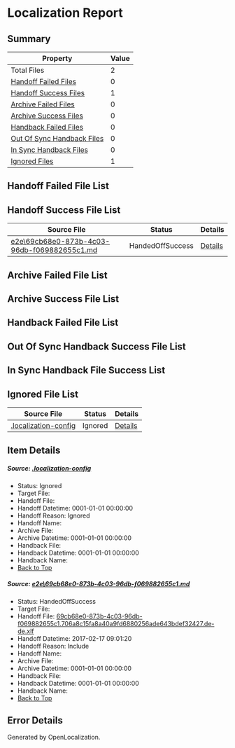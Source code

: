 # <a name='report-top'></a> Localization Report

## Summary
 Property | Value 
 -------- | ----- 
 Total Files | 2
[ Handoff Failed Files ](#handoff-failed-list)| 0
[ Handoff Success Files ](#handoff-success-list)| 1
[ Archive Failed Files ](#archive-failed-list)| 0
[ Archive Success Files ](#archive-success-list)| 0
[ Handback Failed Files ](#handback-failed-list)| 0
[ Out Of Sync Handback Files ](#outofsync-handback-success-list)| 0
[ In Sync Handback Files ](#insync-handback-success-list)| 0
[ Ignored Files ](#ignored-list)| 1

## <a name='handoff-failed-list'></a> Handoff Failed File List

## <a name='handoff-success-list'></a> Handoff Success File List
 Source File | Status | Details 
 ----------- | ------ | ------- 
 [e2e\69cb68e0-873b-4c03-96db-f069882655c1.md](https://github.com/OpenLocalizationTestOrg/ol-test0/blob/c73757cf18c1d4787d744c761b6263a3b43a1ad0/e2e/69cb68e0-873b-4c03-96db-f069882655c1.md) | HandedOffSuccess | [Details](#8070697aed6e759c94e7733122f36aec7e5b72801)

## <a name='archive-failed-list'></a> Archive Failed File List

## <a name='archive-success-list'></a> Archive Success File List

## <a name='handback-failed-list'></a> Handback Failed File List

## <a name='outofsync-handback-success-list'></a> Out Of Sync Handback Success File List

## <a name='insync-handback-success-list'></a> In Sync Handback File Success List

## <a name='ignored-list'></a> Ignored File List
 Source File | Status | Details 
 ----------- | ------ | ------- 
 [.localization-config](https://github.com/OpenLocalizationTestOrg/ol-test0/blob/c73757cf18c1d4787d744c761b6263a3b43a1ad0/.localization-config) | Ignored | [Details](#cb0632cf59c1387fc1742bfb9fa3c47f87e2e5c90)

## Item Details
##### <a name='cb0632cf59c1387fc1742bfb9fa3c47f87e2e5c90'></a> Source: [.localization-config](https://github.com/OpenLocalizationTestOrg/ol-test0/blob/c73757cf18c1d4787d744c761b6263a3b43a1ad0/.localization-config)
* Status: Ignored
* Target File: 
* Handoff File: 
* Handoff Datetime: 0001-01-01 00:00:00
* Handoff Reason: Ignored
* Handoff Name: 
* Archive File: 
* Archive Datetime: 0001-01-01 00:00:00
* Handback File: 
* Handback Datetime: 0001-01-01 00:00:00
* Handback Name: 
* [Back to Top](#report-top)

##### <a name='8070697aed6e759c94e7733122f36aec7e5b72801'></a> Source: [e2e\69cb68e0-873b-4c03-96db-f069882655c1.md](https://github.com/OpenLocalizationTestOrg/ol-test0/blob/c73757cf18c1d4787d744c761b6263a3b43a1ad0/e2e/69cb68e0-873b-4c03-96db-f069882655c1.md)
* Status: HandedOffSuccess
* Target File: 
* Handoff File: [69cb68e0-873b-4c03-96db-f069882655c1.706a8c15fa8a40a9fd6880256ade643bdef32427.de-de.xlf](https://github.com/OpenLocalizationTestOrg/ol-test4-handoff/blob/afa7fbb160066878f49caa52d4e7bc10e6fb85c8/ol-handoff/OpenLocalizationTestOrg/ol-test4-dede/xinjiang/ht/69cb68e0-873b-4c03-96db-f069882655c1.706a8c15fa8a40a9fd6880256ade643bdef32427.de-de.xlf)
* Handoff Datetime: 2017-02-17 09:01:20
* Handoff Reason: Include
* Handoff Name: 
* Archive File: 
* Archive Datetime: 0001-01-01 00:00:00
* Handback File: 
* Handback Datetime: 0001-01-01 00:00:00
* Handback Name: 
* [Back to Top](#report-top)


## Error Details

Generated by OpenLocalization.
